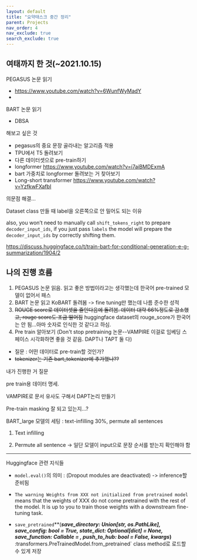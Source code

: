 ```yaml
---
layout: default
title: "요약태스크 중간 정리"
parent: Projects
nav_order: 4
nav_exclude: true
search_exclude: true
---
```




## 여태까지 한 것(~2021.10.15)

PEGASUS 논문 읽기

* https://www.youtube.com/watch?v=6WunfWyMadY
* 

BART 논문 읽기

* DBSA





해보고 싶은 것

- pegasus의 중요 문장 골라내는 알고리즘 적용
- TPU에서 T5 돌려보기
- 다른 데이터셋으로 pre-train하기
- longformer https://www.youtube.com/watch?v=i7aiBMDExmA
- bart 가중치로 longformer 돌려보는 거 찾아보기
- Long-short transformer https://www.youtube.com/watch?v=YzfkwFXafbI



의문점 해결...

Dataset class 만들 때 label을 오른쪽으로 안 밀어도 되는 이유

also, you won’t need to manually call `shift_tokens_right` to prepare `decoder_input_ids`, if you just pass `labels` the model will prepare the `decoder_input_ids` by correctly shifting them. 

https://discuss.huggingface.co/t/train-bart-for-conditional-generation-e-g-summarization/1904/2



## 나의 진행 흐름

1. PEGASUS 논문 읽음. 읽고 좋은 방법이라고는 생각했는데 한국어 pre-trained 모델이 없어서 패스
2. BART 논문 읽고 KoBART 돌려봄 -> fine tuning만 했는데 나름 준수한 성적
3. ~~ROUGE score로 데이터셋을 줄인다음에 돌려봄. 데이터 대략 66%정도로 감소했고, rouge score도 조금 떨어짐~~ huggingface dataset의 rouge_score가 한국어는 안 됨...아마 숫자로 인식한 것 같다고 하심.
4. Pre train 알아보기 (Don't stop pretraining 논문--VAMPIRE 이걸로 임베딩 스페이스 시각화하면 좋을 것 같음. DAPT나 TAPT 둘 다)

- 질문 : 어떤 데이터로 pre-train할 것인가?
- ~~tokenizer는 기존 bart_tokenizer에 추가했나??~~





내가 진행한 거 질문

pre train용 데이터 명세.

VAMPIRE로 문서 유사도 구해서 DAPT논리 만들기

Pre-train masking 잘 되고 있는지...? 



BART_large 모델의 세팅 : text-infilling 30%, permute all sentences



1. Text infilling



2. Permute all sentence -> 일단 모델이 input으로 문장 순서를 받는지 확인해야 함





---

Huggingface 관련 지식들

* `model.eval()`의 의미 : (Dropout modules are deactivated) -> inference할 준비됨

* `The warning Weights from XXX not initialized from pretrained model` means that the weights of XXX do not come pretrained with the rest of the model. It is up to you to train those weights with a downstream fine-tuning task.

* `save_pretrained`**(***save_directory: Union[str, os.PathLike], save_config: bool = True, state_dict: Optional[dict] = None, save_function: Callable = <function save>, push_to_hub: bool = False, **kwargs***)** :transformers.PreTrainedModel.from_pretrained` class method로 로드할 수 있게 저장
